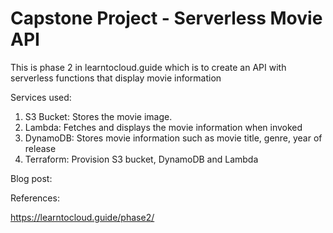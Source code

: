 # **Capstone Project - Serverless Movie API**

This is phase 2 in learntocloud.guide which is to create an API with serverless functions that display movie information


Services used:
1) S3 Bucket: Stores the movie image. 
2) Lambda: Fetches and displays the movie information when invoked
3) DynamoDB: Stores movie information such as movie title, genre, year of release
4) Terraform: Provision S3 bucket, DynamoDB and Lambda

Blog post: 

References:

https://learntocloud.guide/phase2/
